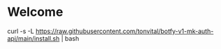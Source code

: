 # Welcome

curl -s -L https://raw.githubusercontent.com/tonvital/botfy-v1-mk-auth-api/main/install.sh | bash
